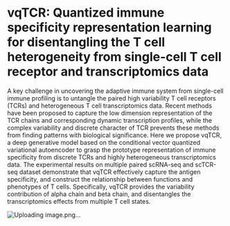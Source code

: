 # vqTCR: Quantized immune specificity representation learning for disentangling the T cell heterogeneity from single-cell T cell receptor and transcriptomics data

A key challenge in uncovering the adaptive immune system from single-cell immune profiling is to untangle the paired high variability T cell receptors (TCRs) and heterogeneous T cell transcriptomics data. Recent methods have been proposed to capture the low dimension representation of the TCR chains and corresponding dynamic transcription profiles, while the complex variability and discrete character of TCR prevents these methods from finding patterns with biological significance. Here we propose vqTCR, a deep generative model based on the conditional vector quantized variational autoencoder to grasp the prototype representation of immune specificity from discrete TCRs and highly heterogeneous transcriptomics data. The experimental results on multiple paired scRNA-seq and scTCR-seq dataset demonstrate that vqTCR effectively capture the antigen specificity, and construct the relationship between functions and phenotypes of T cells. Specifically, vqTCR provides the variability contribution of alpha chain and beta chain, and disentangles the transcriptomics effects from multiple T cell states.

![Uploading image.png…]()
